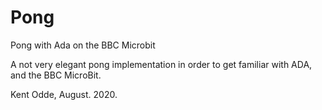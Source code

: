 # Pong
Pong with Ada on the BBC Microbit

A not very elegant pong implementation in order to get familiar with ADA, and the BBC MicroBit.


Kent Odde, August. 2020.
